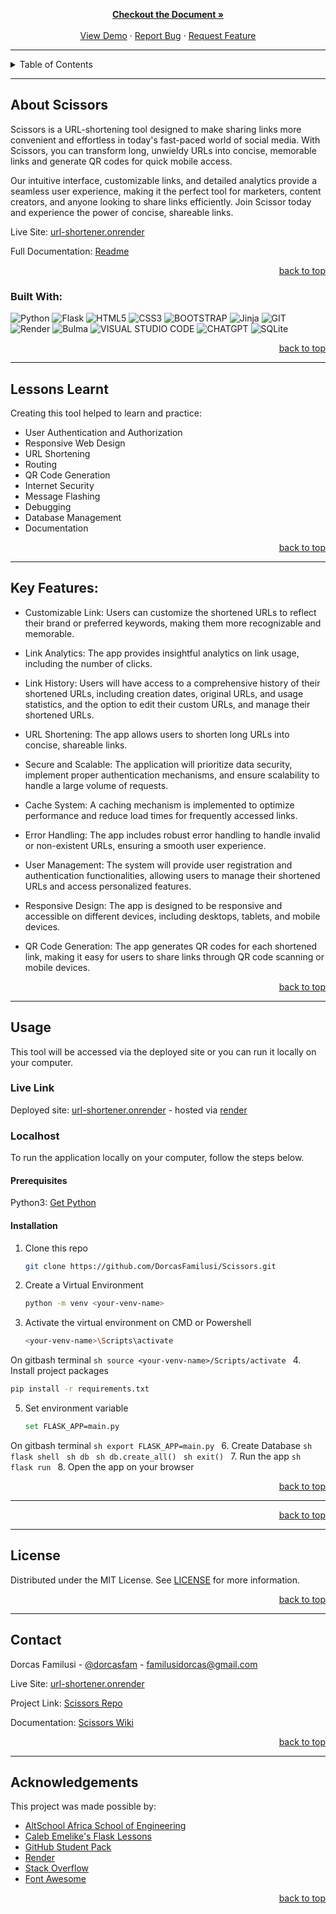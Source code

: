 <!-- Back to Top Navigation Anchor -->
<a name="readme-top"></a>


<!-- Project Logo -->
<br />
<div align="center">
  <a href="https://url-shortener-52g6.onrender.com/"> 
  </a>
</div>

<br />

<div>
  <p align="center">
    <a href="https://github.com/DorcasFamilusi/Scissors/edit/main/README.md" ><strong>Checkout the Document »</strong></a>
    <br />
    <br />
    <a href="#sample">View Demo</a>
    ·
    <a href="https://github.com/DorcasFamilusi/Scissors/issues">Report Bug</a>
    ·
    <a href="https://github.com/DorcasFamilusi/Scissors/issues">Request Feature</a>
  </p>
</div>

---

<!-- Table of Contents -->
<details>
  <summary>Table of Contents</summary>
  <ol>
    <li>
      <a href="#about-Scissors">About Scissors</a>
      <ul>
        <li><a href="#built-with">Built With</a></li>
      </ul>
    </li>
    <li>
      <a href="#lessons-learnt">Lessons Learnt</a>
    </li>
    <li>
      <a href="#key-features">Key Features</a>
    </li>
    <li>
      <a href="#usage">Usage</a>
      <ul>
        <li><a href="#live-link">Live Link</a></li>
        <li>
          <a href="#localhost">Localhost</a>
          <ul>
            <li><a href="#prerequisites">Prerequisites</a></li>
            <li><a href="#installation">Installation</a></li>
          </ul>
        </li>
      </ul>
    </li>    
    <li><a href="#sample">Sample</a></li>
    <li><a href="#license">License</a></li>
    <li><a href="#contact">Contact</a></li>
    <li><a href="#acknowledgements">Acknowledgements</a></li>
  </ol>
  <p align="right"><a href="#readme-top">back to top</a></p>
</details>

---

<!-- About the Tool -->
## About Scissors

Scissors is a URL-shortening tool designed to make sharing links more convenient and effortless in today's fast-paced world of social media. With Scissors, you can transform long, unwieldy URLs into concise, memorable links and generate QR codes for quick mobile access. 

Our intuitive interface, customizable links, and detailed analytics provide a seamless user experience, making it the perfect tool for marketers, content creators, and anyone looking to share links efficiently. Join Scissor today and experience the power of concise, shareable links.

Live Site: [url-shortener.onrender](https://url-shortener-52g6.onrender.com/)

Full Documentation: [Readme](https://github.com/DorcasFamilusi/Scissors/edit/main/README.md)

<p align="right"><a href="#readme-top">back to top</a></p>

### Built With:

![Python][python]
![Flask][flask]
![HTML5][html5]
![CSS3][css3]
![BOOTSTRAP][bootstrap]
![Jinja][jinja]
![GIT][git]
![Render][render]
![Bulma][bulma]
![VISUAL STUDIO CODE][vscode]
![CHATGPT][chatgpt]
![SQLite][sqlite]

<p align="right"><a href="#readme-top">back to top</a></p>

---
<!-- Lessons from the Project -->
## Lessons Learnt

Creating this tool helped to learn and practice:
* User Authentication and Authorization
* Responsive Web Design
* URL Shortening
* Routing
* QR Code Generation
* Internet Security
* Message Flashing
* Debugging
* Database Management
* Documentation

<p align="right"><a href="#readme-top">back to top</a></p>

---
<!-- Lessons from the Project -->
## Key Features:

* Customizable Link: Users can customize the shortened URLs to reflect their brand or preferred keywords, making them more recognizable and memorable.

* Link Analytics: The app provides insightful analytics on link usage,  including the number of clicks.

* Link History: Users will have access to a comprehensive history of their shortened URLs, including creation dates, original URLs, and usage statistics, and the option to edit their custom URLs, and manage their shortened URLs.

* URL Shortening: The app allows users to shorten long URLs into concise, shareable links.

* Secure and Scalable: The application will prioritize data security, implement proper authentication mechanisms, and ensure scalability to handle a large volume of requests.

* Cache System: A caching mechanism is implemented to optimize performance and reduce load times for frequently accessed links.

* Error Handling: The app includes robust error handling to handle invalid or non-existent URLs, ensuring a smooth user experience.

* User Management: The system will provide user registration and authentication functionalities, allowing users to manage their shortened URLs and access personalized features.

* Responsive Design: The app is designed to be responsive and accessible on different devices, including desktops, tablets, and mobile devices.

* QR Code Generation: The app generates QR codes for each shortened link, making it easy for users to share links through QR code scanning or mobile devices.

<p align="right"><a href="#readme-top">back to top</a></p>

---

<!-- Getting Started -->
## Usage

This tool will be accessed via the deployed site or you can run it locally on your computer.

### Live Link

Deployed site: [url-shortener.onrender](https://url-shortener-52g6.onrender.com/) - hosted via [render](https://www.render.com) 

### Localhost

To run the application locally on your computer, follow the steps below.

#### Prerequisites

Python3: [Get Python](https://www.python.org/downloads/)

#### Installation

1. Clone this repo
   ```sh
   git clone https://github.com/DorcasFamilusi/Scissors.git
   ```
2. Create a Virtual Environment
   ```sh
   python -m venv <your-venv-name>
   ```
3. Activate the virtual environment on CMD or Powershell
   ```sh
   <your-venv-name>\Scripts\activate
   ```
On gitbash terminal
    ```sh
    source <your-venv-name>/Scripts/activate
    ```
4. Install project packages
   ```sh
   pip install -r requirements.txt
   ```
5. Set environment variable
    ```sh
    set FLASK_APP=main.py
    ```
On gitbash terminal
    ```sh
    export FLASK_APP=main.py
    ```
6. Create Database
    ```sh
    flask shell
    ```
    ```sh
    db
    ```
    ```sh
    db.create_all()
    ```
    ```sh
    exit()
    ```
7. Run the app
    ```sh
    flask run
    ```
8. Open the app on your browser
    

<p align="right"><a href="#readme-top">back to top</a></p>

---



<p align="right"><a href="#readme-top">back to top</a></p>

---

<!-- License -->
## License

Distributed under the MIT License. See <a href="https://github.com/DorcasFamilusi/Scissors/blob/main/LICENSE">LICENSE</a> for more information.

<p align="right"><a href="#readme-top">back to top</a></p>

---

<!-- Contact -->
## Contact

Dorcas Familusi - [@dorcasfam](https://twitter.com/dorcasfam) - familusidorcas@gmail.com

Live Site: [url-shortener.onrender](https://url-shortener-52g6.onrender.com)

Project Link: [Scissors Repo](https://github.com/DorcasFamilusi/Scissors)

Documentation: [Scissors Wiki](https://github.com/DorcasFamilusi/Scissors/edit/main/README.md)

<p align="right"><a href="#readme-top">back to top</a></p>

---

<!-- Acknowledgements -->
## Acknowledgements

This project was made possible by:

* [AltSchool Africa School of Engineering](https://altschoolafrica.com/schools/engineering)
* [Caleb Emelike's Flask Lessons](https://github.com/CalebEmelike)
* [GitHub Student Pack](https://education.github.com/globalcampus/student)
* [Render](https://www.render.com/)
* [Stack Overflow](https://stackoverflow.com/)
* [Font Awesome](https://fontawesome.com/)

<p align="right"><a href="#readme-top">back to top</a></p>

[python]: https://img.shields.io/badge/python-3670A0?style=for-the-badge&logo=python&logoColor=ffdd54
[flask]: https://img.shields.io/badge/flask-%23000.svg?style=for-the-badge&logo=flask&logoColor=white
[html5]: https://img.shields.io/badge/html5-%23E34F26.svg?style=for-the-badge&logo=html5&logoColor=white
[css3]: https://img.shields.io/badge/css3-%231572B6.svg?style=for-the-badge&logo=css3&logoColor=white
[bootstrap]: https://img.shields.io/badge/bootstrap-%238511FA.svg?style=for-the-badge&logo=bootstrap&logoColor=white
[jinja]: https://img.shields.io/badge/jinja-white.svg?style=for-the-badge&logo=jinja&logoColor=black
[git]: https://img.shields.io/badge/git-%23F05033.svg?style=for-the-badge&logo=git&logoColor=white
[render]: https://img.shields.io/badge/render-%23430098.svg?style=for-the-badge&logo=render&logoColor=white
[bulma]: https://img.shields.io/badge/bulma-00D0B1?style=for-the-badge&logo=bulma&logoColor=white
[vscode]: https://img.shields.io/badge/Visual%20Studio%20Code-0078d7.svg?style=for-the-badge&logo=visual-studio-code&logoColor=white
[chatgpt]: https://img.shields.io/badge/chatGPT-74aa9c?style=for-the-badge&logo=openai&logoColor=white
[sqlite]: https://img.shields.io/badge/sqlite-%2307405e.svg?style=for-the-badge&logo=sqlite&logoColor=white


